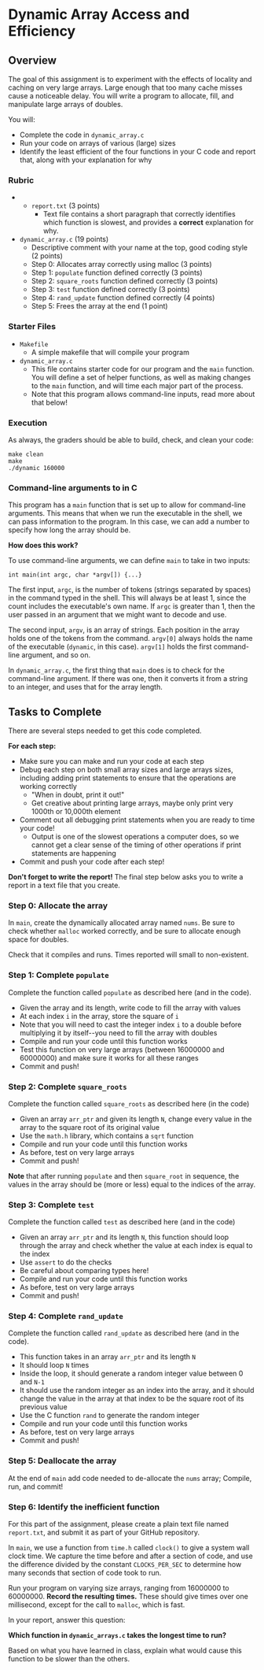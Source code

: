 # Dynamic Array Access and Efficiency

## Overview

The goal of this assignment is to experiment with the effects of locality and caching on very large arrays. Large enough that too many cache misses cause a noticeable delay. You will write a program to allocate, fill, and manipulate large arrays of doubles.

You will:
* Complete the code in `dynamic_array.c`
* Run your code on arrays of various (large) sizes
* Identify the least efficient of the four functions in your C code and report
that, along with your explanation for why


### Rubric
* * `report.txt` (3 points)
    - Text file contains a short paragraph that correctly identifies
    which function is slowest, and provides a **correct** explanation for why.
* `dynamic_array.c` (19 points)
   - Descriptive comment with your name at the top, good coding style (2 points)
   - Step 0: Allocates array correctly using malloc (3 points)
   - Step 1: `populate` function defined correctly (3 points)
   - Step 2: `square_roots` function defined correctly (3 points)
   - Step 3: `test` function defined correctly (3 points)
   - Step 4: `rand_update` function defined correctly (4 points)
   - Step 5: Frees the array at the end (1 point)

### Starter Files

* `Makefile`
    - A simple makefile that will compile your program
* `dynamic_array.c`
    - This file contains starter code for our program and the `main`
    function. You will define a set of helper functions, as well as
    making changes to the `main` function, and will time each major
    part of the process.
    - Note that this program allows command-line inputs, read more about that below!

### Execution

As always, the graders should be able to build, check, and clean your code:

```
make clean
make
./dynamic 160000
```

### Command-line arguments to in C

This program has a `main` function that is set up to allow for command-line arguments.
This means that when we run the executable in the shell, we can pass information
to the program. In this case, we can add a number to specify how long the array 
should be.

**How does this work?**

To use command-line arguments, we can define `main` to take in two inputs:

```
int main(int argc, char *argv[]) {...}
```

The first input, `argc`, is the number of tokens (strings separated by spaces) in the command typed in the shell. This will always be at least 1, since the count includes
the executable's own name. If `argc` is greater than 1, then the user passed in
an argument that we might want to decode and use.

The second input, `argv`, is an array of strings. Each position in the array holds
one of the tokens from the command. `argv[0]` always holds the name of the executable
(`dynamic`, in this case). `argv[1]` holds the first command-line argument, and so on.

In `dynamic_array.c`, the first thing that `main` does is to check for the command-line
argument. If there was one, then it converts it from a string to an integer, and
uses that for the array length.

    
## Tasks to Complete

There are several steps needed to get this code completed.

**For each step:**
* Make sure you can make and run your code at each step
* Debug each step on both small array sizes and large arrays sizes, including
adding print statements to ensure that the operations are working correctly
    - "When in doubt, print it out!"
    - Get creative about printing large arrays, maybe only print very 1000th or
    10,000th element
* Comment out all debugging print statements when you are ready to time your code!
    - Output is one of the slowest operations a computer does, so we
    cannot get a clear sense of the timing of other operations if print
    statements are happening
* Commit and push your code after each step!

**Don't forget to write the report!** The final step below asks you to write a report in a text file that you create.

### Step 0: Allocate the array

In `main`, create the dynamically allocated array named `nums`.
Be sure to check whether `malloc` worked correctly, and be sure to allocate enough
space for doubles.

Check that it compiles and runs. Times reported will small to non-existent.

### Step 1: Complete `populate`

Complete the function called `populate` as described here (and in the code).
- Given the array and its length, write code to fill the array with values
- At each index `i` in the array, store the square of `i`
- Note that you will need to cast the integer index `i` to a double before
multiplying it by itself--you need to fill the array with doubles
- Compile and run your code until this function works
- Test this function on very large arrays (between 16000000 and 60000000) and make
sure it works for all these ranges
- Commit and push!

### Step 2: Complete `square_roots`

Complete the function called `square_roots` as described here (in the code)
- Given an array `arr_ptr` and given its length `N`, change every value in the array to the square root of its original value
- Use the `math.h` library, which contains a `sqrt` function
- Compile and run your code until this function works
- As before, test on very large arrays
- Commit and push!

**Note** that after running `populate` and then `square_root` in sequence,
the values in the array should be (more or less) equal to the indices of the array.

### Step 3: Complete `test`

Complete the function called `test` as described here (and in the code)
- Given an array `arr_ptr` and its length `N`, this function should loop through
the array and check whether the value at each index is equal to the index
- Use `assert` to do the checks
- Be careful about comparing types here!
- Compile and run your code until this function works
- As before, test on very large arrays
- Commit and push!

### Step 4: Complete `rand_update`

Complete the function called `rand_update` as described here (and in the code).
- This function takes in an array `arr_ptr` and its length `N`  
- It should loop `N` times
- Inside the loop, it should generate a random integer value between 0 and `N-1`
- It should use the random integer as an index into the array, and it should change the
value in the array at that index to be the square root of its previous value
- Use the C function `rand` to generate the random integer
- Compile and run your code until this function works
- As before, test on very large arrays
- Commit and push!

### Step 5: Deallocate the array

At the end of `main` add code needed to de-allocate the `nums` array; Compile, run, and commit!

### Step 6: Identify the inefficient function

For this part of the assignment, please create a plain text file named
`report.txt`, and submit it as part of your GitHub repository.

In `main`, we use a function from `time.h` called `clock()` to give a
system wall clock time. We capture the time before and after a section of code,
and use the difference divided by the constant `CLOCKS_PER_SEC` to determine how
many seconds that section of code took to run.

Run your program on varying size arrays, ranging from 16000000 to 60000000. 
**Record the resulting times.** These should give times over one millisecond,
except for the call to `malloc`, which is fast.

In your report, answer this question: 

**Which function in `dynamic_arrays.c` takes the longest time to run?** 

Based on what you have learned in class, explain what would cause this function 
to be slower than the others.

